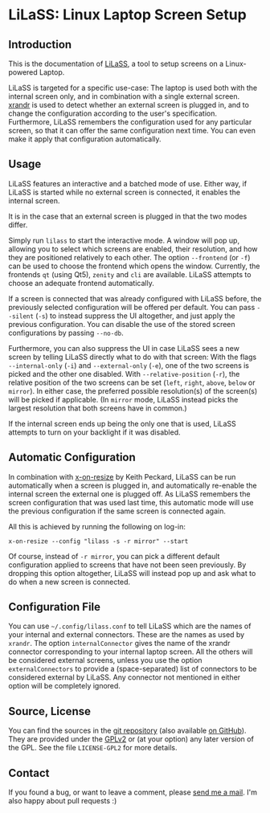 # LiLaSS: Linux Laptop Screen Setup

## Introduction

This is the documentation of [LiLaSS]( https://www.ralfj.de/projects/lilass), a 
tool to setup screens on a Linux-powered Laptop.

LiLaSS is targeted for a specific use-case: The laptop is used both with the
internal screen only, and in combination with a single external screen.
[xrandr](http://www.x.org/wiki/Projects/XRandR) is used to detect whether an
external screen is plugged in, and to change the configuration according to the
user's specification.  Furthermore, LiLaSS remembers the configuration used for
any particular screen, so that it can offer the same configuration next time.
You can even make it apply that configuration automatically.

## Usage

LiLaSS features an interactive and a batched mode of use.  Either way, if LiLaSS
is started while no external screen is connected, it enables the internal
screen.

It is in the case that an external screen is plugged in that the two modes
differ.

Simply run `lilass` to start the interactive mode.  A window will pop up,
allowing you to select which screens are enabled, their resolution, and how they
are positioned relatively to each other.  The option `--frontend` (or `-f`) can
be used to choose the frontend which opens the window. Currently, the frontends
`qt` (using Qt5), `zenity` and `cli` are available.  LiLaSS attempts to choose
an adequate frontend automatically.

If a screen is connected that was already configured with LiLaSS before, the
previously selected configuration will be offered per default.  You can pass
`--silent` (`-s`) to instead suppress the UI altogether, and just apply the
previous configuration.  You can disable the use of the stored screen
configurations by passing `--no-db`.

Furthermore, you can also suppress the UI in case LiLaSS sees a new screen by
telling LiLaSS directly what to do with that screen: With the flags
`--internal-only` (`-i`) and `--external-only` (`-e`), one of the two screens is
picked and the other one disabled.  With `--relative-position` (`-r`), the
relative position of the two screens can be set (`left`, `right`, `above`,
`below` or `mirror`). In either case, the preferred possible resolution(s) of
the screen(s) will be picked if applicable. (In `mirror` mode, LiLaSS instead
picks the largest resolution that both screens have in common.)

If the internal screen ends up being the only one that is used, LiLaSS attempts 
to turn on your backlight if it was disabled.

## Automatic Configuration

In combination with [x-on-resize](http://keithp.com/blogs/x-on-resize/) by Keith
Peckard, LiLaSS can be run automatically when a screen is plugged in, and
automatically re-enable the internal screen the external one is plugged off.  As
LiLaSS remembers the screen configuration that was used last time, this
automatic mode will use the previous configuration if the same screen is
connected again.

All this is achieved by running the following on log-in:

    x-on-resize --config "lilass -s -r mirror" --start

Of course, instead of `-r mirror`, you can pick a different default
configuration applied to screens that have not been seen previously. By dropping
this option altogether, LiLaSS will instead pop up and ask what to do when a new
screen is connected.

## Configuration File

You can use `~/.config/lilass.conf` to tell LiLaSS which are the names of your
internal and external connectors.  These are the names as used by `xrandr`.  The
option `internalConnector` gives the name of the xrandr connector corresponding
to your internal laptop screen.  All the others will be considered external
screens, unless you use the option `externalConnectors` to provide a
(space-separated) list of connectors to be considered external by LiLaSS.  Any
connector not mentioned in either option will be completely ignored.

## Source, License

You can find the sources in the
[git repository](https://git.ralfj.de/lilass.git) (also available
[on GitHub](https://github.com/RalfJung/lilass)). They are provided under the
[GPLv2](https://www.gnu.org/licenses/old-licenses/gpl-2.0.html) or (at your
option) any later version of the GPL.  See the file `LICENSE-GPL2` for more
details.

## Contact

If you found a bug, or want to leave a comment, please
[send me a mail](mailto:post-AT-ralfj-DOT-de).  I'm also happy about pull
requests :)
